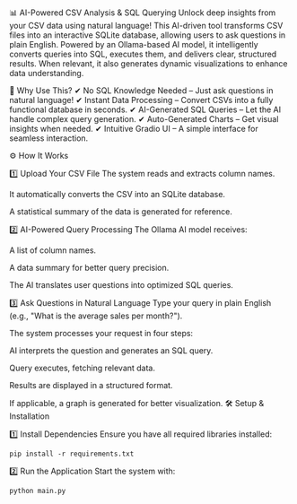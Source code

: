 📊 AI-Powered CSV Analysis & SQL Querying
Unlock deep insights from your CSV data using natural language! This AI-driven tool transforms CSV files into an interactive SQLite database, allowing users to ask questions in plain English. Powered by an Ollama-based AI model, it intelligently converts queries into SQL, executes them, and delivers clear, structured results. When relevant, it also generates dynamic visualizations to enhance data understanding.

🚀 Why Use This?
✔ No SQL Knowledge Needed – Just ask questions in natural language!
✔ Instant Data Processing – Convert CSVs into a fully functional database in seconds.
✔ AI-Generated SQL Queries – Let the AI handle complex query generation.
✔ Auto-Generated Charts – Get visual insights when needed.
✔ Intuitive Gradio UI – A simple interface for seamless interaction.

⚙️ How It Works

1️⃣ Upload Your CSV File
The system reads and extracts column names.

It automatically converts the CSV into an SQLite database.

A statistical summary of the data is generated for reference.


2️⃣ AI-Powered Query Processing
The Ollama AI model receives:

A list of column names.

A data summary for better query precision.

The AI translates user questions into optimized SQL queries.


3️⃣ Ask Questions in Natural Language
Type your query in plain English (e.g., "What is the average sales per month?").

The system processes your request in four steps:

AI interprets the question and generates an SQL query.

Query executes, fetching relevant data.

Results are displayed in a structured format.

If applicable, a graph is generated for better visualization.
🛠️ Setup & Installation

1️⃣ Install Dependencies
Ensure you have all required libraries installed:
```
pip install -r requirements.txt
```
2️⃣ Run the Application
Start the system with:
```
python main.py
